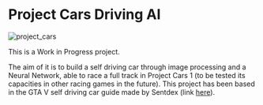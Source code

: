 # Project Cars Driving AI

![project_cars](https://cdn.hobbyconsolas.com/sites/navi.axelspringer.es/public/styles/480/public/media/image/2015/05/475268-analisis-project-cars-ps4-one-pc.jpg?itok=QVd4SYm_ "Logo Title Text 1")

This is a Work in Progress project.

The aim of it is to build a self driving car through image processing and a Neural Network, able to race a full track in Project Cars 1 (to be tested its capacities in other racing games in the future).
This project has been based in the GTA V self driving car guide made by Sentdex (link [here](https://pythonprogramming.net/game-frames-open-cv-python-plays-gta-v/)). 


